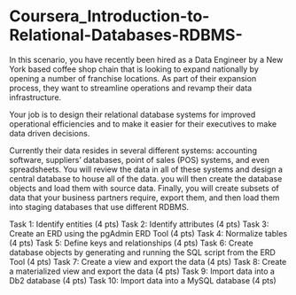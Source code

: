 # Coursera_Introduction-to-Relational-Databases-RDBMS-

In this scenario, you have recently been hired as a Data Engineer by a New York based coffee shop chain that is looking to expand nationally by opening a number of franchise locations. As part of their expansion process, they want to streamline operations and revamp their data infrastructure.

Your job is to design their relational database systems for improved operational efficiencies and to make it easier for their executives to make data driven decisions.

Currently their data resides in several different systems: accounting software, suppliers’ databases, point of sales (POS) systems, and even spreadsheets. You will review the data in all of these systems and design a central database to house all of the data. you will then create the database objects and load them with source data. Finally, you will create subsets of data that your business partners require, export them, and then load them into staging databases that use different RDBMS.

Task 1: Identify entities (4 pts)
Task 2: Identify attributes (4 pts)
Task 3: Create an ERD using the pgAdmin ERD Tool (4 pts)
Task 4: Normalize tables (4 pts)
Task 5: Define keys and relationships (4 pts)
Task 6: Create database objects by generating and running the SQL script from the ERD Tool (4 pts)
Task 7: Create a view and export the data (4 pts)
Task 8: Create a materialized view and export the data (4 pts)
Task 9: Import data into a Db2 database (4 pts)
Task 10: Import data into a MySQL database (4 pts)
